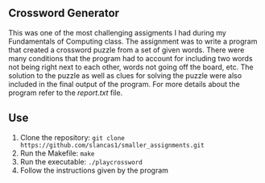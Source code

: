 ## Crossword Generator

This was one of the most challenging assigments I had during my Fundamentals of Computing class. The assignment was to write a program that created a crossword puzzle from a set of given words. There were many conditions that the program had to account for including two words not being right next to each other, words not going off the board, etc. The solution to the puzzle as well as clues for solving the puzzle were also included in the final output of the program. For more details about the program refer to the *report.txt* file. 

## Use 

1. Clone the repository: `git clone https://github.com/slancas1/smaller_assignments.git`
2. Run the Makefile: `make`
3. Run the executable: `./playcrossword`
4. Follow the instructions given by the program 
